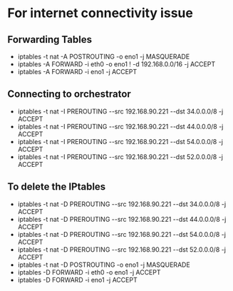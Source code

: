 # For internet connectivity issue

## Forwarding Tables
* iptables -t nat -A POSTROUTING -o eno1 -j MASQUERADE
* iptables -A  FORWARD -i eth0 -o eno1 ! -d 192.168.0.0/16 -j ACCEPT
* iptables -A FORWARD -i  eno1 -j ACCEPT

## Connecting to orchestrator
* iptables -t nat -I PREROUTING --src 192.168.90.221 --dst 34.0.0.0/8  -j ACCEPT
* iptables -t nat -I PREROUTING --src 192.168.90.221 --dst 44.0.0.0/8  -j ACCEPT
* iptables -t nat -I PREROUTING --src 192.168.90.221 --dst 54.0.0.0/8  -j ACCEPT
* iptables -t nat -I PREROUTING --src 192.168.90.221 --dst 52.0.0.0/8  -j ACCEPT

## To delete the IPtables
* iptables -t nat -D PREROUTING --src 192.168.90.221 --dst 34.0.0.0/8  -j ACCEPT
* iptables -t nat -D PREROUTING --src 192.168.90.221 --dst 44.0.0.0/8 -j ACCEPT
* iptables -t nat -D PREROUTING --src 192.168.90.221 --dst 54.0.0.0/8 -j ACCEPT
* iptables -t nat -D PREROUTING --src 192.168.90.221 --dst 52.0.0.0/8 -j ACCEPT
* iptables -t nat -D POSTROUTING -o eno1 -j MASQUERADE
* iptables -D FORWARD -i eth0 -o eno1 -j ACCEPT
* iptables -D FORWARD -i  eno1 -j ACCEPT

